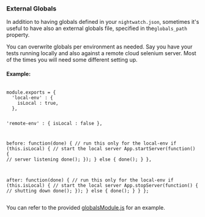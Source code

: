 ### External Globals

In addition to having globals defined in your `nightwatch.json`, sometimes it's useful to have also an external globals file, specified in the`globals_path` property.

You can overwrite globals per environment as needed. Say you have your tests running locally and also against a remote cloud selenium server. Most of the times you will need some different setting up.

#### Example:
<div class="sample-test">
<pre><code class="language-javascript">
module.exports = {
  'local-env' : {
    isLocal : true,
  },

  'remote-env' : {
    isLocal : false
  },

  before: function(done) {
    // run this only for the local-env
    if (this.isLocal) {
      // start the local server
      App.startServer(function() {
        // server listening
        done();
      });
    } else {
      done();
    }
  },

  after: function(done) {
    // run this only for the local-env
    if (this.isLocal) {
      // start the local server
      App.stopServer(function() {
        // shutting down
        done();
      });
    } else {
      done();
    }
  }
};</code></pre>
</div>

You can refer to the provided [globalsModule.js](https://github.com/beatfactor/nightwatch/blob/master/examples/globalsModule.js) for an example.

